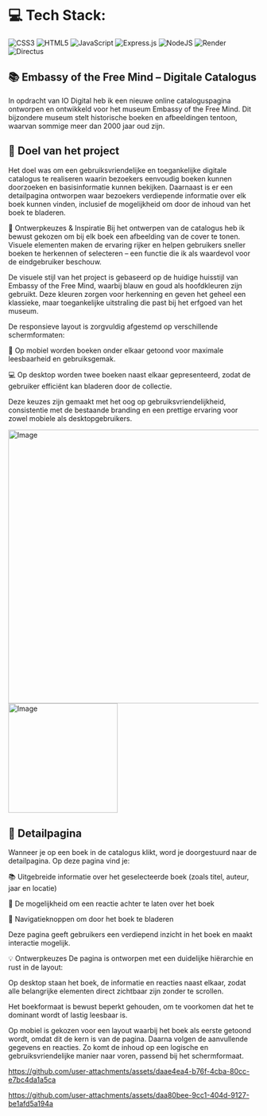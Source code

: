 
# 💻 Tech Stack:
![CSS3](https://img.shields.io/badge/css3-%231572B6.svg?style=for-the-badge&logo=css3&logoColor=white) ![HTML5](https://img.shields.io/badge/html5-%23E34F26.svg?style=for-the-badge&logo=html5&logoColor=white) ![JavaScript](https://img.shields.io/badge/javascript-%23323330.svg?style=for-the-badge&logo=javascript&logoColor=%23F7DF1E) ![Express.js](https://img.shields.io/badge/express.js-%23404d59.svg?style=for-the-badge&logo=express&logoColor=%2361DAFB) ![NodeJS](https://img.shields.io/badge/node.js-6DA55F?style=for-the-badge&logo=node.js&logoColor=white) ![Render](https://img.shields.io/badge/Render-%46E3B7.svg?style=for-the-badge&logo=render&logoColor=white) ![Directus](https://img.shields.io/badge/directus-%2364f.svg?style=for-the-badge&logo=directus&logoColor=white)

## 📚 Embassy of the Free Mind – Digitale Catalogus
In opdracht van IO Digital heb ik een nieuwe online cataloguspagina ontworpen en ontwikkeld voor het museum Embassy of the Free Mind. Dit bijzondere museum stelt historische boeken en afbeeldingen tentoon, waarvan sommige meer dan 2000 jaar oud zijn.

## 🎯 Doel van het project
Het doel was om een gebruiksvriendelijke en toegankelijke digitale catalogus te realiseren waarin bezoekers eenvoudig boeken kunnen doorzoeken en basisinformatie kunnen bekijken. Daarnaast is er een detailpagina ontworpen waar bezoekers verdiepende informatie over elk boek kunnen vinden, inclusief de mogelijkheid om door de inhoud van het boek te bladeren.

🧠 Ontwerpkeuzes & Inspiratie
Bij het ontwerpen van de catalogus heb ik bewust gekozen om bij elk boek een afbeelding van de cover te tonen. Visuele elementen maken de ervaring rijker en helpen gebruikers sneller boeken te herkennen of selecteren – een functie die ik als waardevol voor de eindgebruiker beschouw.

De visuele stijl van het project is gebaseerd op de huidige huisstijl van Embassy of the Free Mind, waarbij blauw en goud als hoofdkleuren zijn gebruikt. Deze kleuren zorgen voor herkenning en geven het geheel een klassieke, maar toegankelijke uitstraling die past bij het erfgoed van het museum.

De responsieve layout is zorgvuldig afgestemd op verschillende schermformaten:

📱 Op mobiel worden boeken onder elkaar getoond voor maximale leesbaarheid en gebruiksgemak.

💻 Op desktop worden twee boeken naast elkaar gepresenteerd, zodat de gebruiker efficiënt kan bladeren door de collectie.

Deze keuzes zijn gemaakt met het oog op gebruiksvriendelijkheid, consistentie met de bestaande branding en een prettige ervaring voor zowel mobiele als desktopgebruikers.

<img width="550" alt="Image" src="https://github.com/user-attachments/assets/a4b1f8a0-ae6b-455f-b250-1e85a2ccaa2a"/>

<img width="220" alt="Image" src="https://github.com/user-attachments/assets/1d277faa-f180-4086-a1c6-ff17ddab2a55"/>

## 📖 Detailpagina
Wanneer je op een boek in de catalogus klikt, word je doorgestuurd naar de detailpagina.
Op deze pagina vind je:

📚 Uitgebreide informatie over het geselecteerde boek (zoals titel, auteur, jaar en locatie)

💬 De mogelijkheid om een reactie achter te laten over het boek

🔄 Navigatieknoppen om door het boek te bladeren

Deze pagina geeft gebruikers een verdiepend inzicht in het boek en maakt interactie mogelijk.

💡 Ontwerpkeuzes
De pagina is ontworpen met een duidelijke hiërarchie en rust in de layout:

Op desktop staan het boek, de informatie en reacties naast elkaar, zodat alle belangrijke elementen direct zichtbaar zijn zonder te scrollen.

Het boekformaat is bewust beperkt gehouden, om te voorkomen dat het te dominant wordt of lastig leesbaar is.

Op mobiel is gekozen voor een layout waarbij het boek als eerste getoond wordt, omdat dit de kern is van de pagina. Daarna volgen de aanvullende gegevens en reacties. Zo komt de inhoud op een logische en gebruiksvriendelijke manier naar voren, passend bij het schermformaat.

https://github.com/user-attachments/assets/daae4ea4-b76f-4cba-80cc-e7bc4da1a5ca

https://github.com/user-attachments/assets/daa80bee-9cc1-404d-9127-be1afd5a194a

